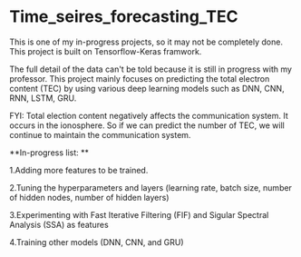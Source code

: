 # Time_seires_forecasting_TEC
This is one of my in-progress projects, so it may not be completely done. This project is built on Tensorflow-Keras framwork.

The full detail of the data can't be told because it is still in progress with my professor. This project mainly focuses on predicting the total electron content (TEC) by using various deep learning models such as DNN, CNN, RNN, LSTM, GRU. 

FYI: Total election content negatively affects the communication system. It occurs in the ionosphere. So if we can predict the number of TEC, we will continue to maintain the communication system.

**In-progress list: **

1.Adding more features to be trained.

2.Tuning the hyperparameters and layers (learning rate, batch size, number of hidden nodes, number of hidden layers)

3.Experimenting with Fast Iterative Filtering (FIF) and Sigular Spectral Analysis (SSA) as features

4.Training other models (DNN, CNN, and GRU)
